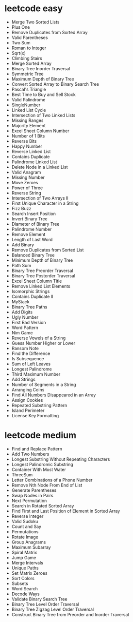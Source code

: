# leetcode easy

- Merge Two Sorted Lists
- Plus One
- Remove Duplicates from Sorted Array
- Valid Parentheses
- Two Sum
- Roman to Integer
- Sqrt(x)
- Climbing Stairs
- Merge Sorted Array
- Binary Tree Inorder Traversal
- Symmetric Tree
- Maximum Depth of Binary Tree
- Convert Sorted Array to Binary Search Tree
- Pascal's Triangle
- Best Time to Buy and Sell Stock
- Valid Palindrome
- SingleNumber
- Linked List Cycle
- Intersection of Two Linked Lists
- Missing Ranges
- Majority Element
- Excel Sheet Column Number
- Number of 1 Bits
- Reverse Bits
- Happy Number
- Reverse Linked List
- Contains Duplicate
- Palindrome Linked List
- Delete Node in a Linked List
- Valid Anagram
- Missing Number
- Move Zeroes
- Power of Three
- Reverse String
- Intersection of Two Arrays II
- First Unique Character in a String
- Fizz Buzz
- Search Insert Position
- Invert Binary Tree
- Diameter of Binary Tree
- Palindrome Number
- Remove Element
- Length of Last Word
- Add Binary
- Remove Duplicates from Sorted List
- Balanced Binary Tree
- Minimum Depth of Binary Tree
- Path Sum
- Binary Tree Preorder Traversal
- Binary Tree Postorder Traversal
- Excel Sheet Column Title
- Remove Linked List Elements
- Isomorphic Strings
- Contains Duplicate II
- MyStack
- Binary Tree Paths
- Add Digits
- Ugly Number
- First Bad Version
- Word Pattern
- Nim Game
- Reverse Vowels of a String
- Guess Number Higher or Lower
- Ransom Note
- Find the Difference
- Is Subsequence
- Sum of Left Leaves
- Longest Palindrome
- Third Maximum Number
- Add Strings
- Number of Segments in a String
- Arranging Coins
- Find All Numbers Disappeared in an Array
- Assign Cookies
- Repeated Substring Pattern
- Island Perimeter
- License Key Formatting

# leetcode medium

- Find and Replace Pattern
- Add Two Numbers
- Longest Substring Without Repeating Characters
- Longest Palindromic Substring
- Container With Most Water
- ThreeSum
- Letter Combinations of a Phone Number
- Remove Nth Node From End of List
- Generate Parentheses
- Swap Nodes in Pairs
- Next Permutation
- Search in Rotated Sorted Array
- Find First and Last Position of Element in Sorted Array
- Reverse Integer
- Valid Sudoku
- Count and Say
- Permutations
- Rotate Image
- Group Anagrams
- Maximum Subarray
- Spiral Matrix
- Jump Game
- Merge Intervals
- Unique Paths
- Set Matrix Zeroes
- Sort Colors
- Subsets
- Word Search
- Decode Ways
- Validate Binary Search Tree
- Binary Tree Level Order Traversal
- Binary Tree Zigzag Level Order Traversal
- Construct Binary Tree from Preorder and Inorder Traversal
